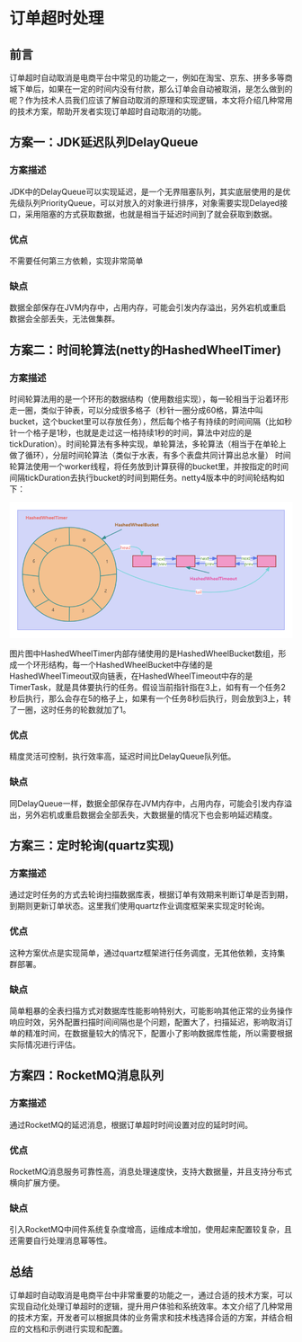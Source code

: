 # 订单超时处理

## 前言
订单超时自动取消是电商平台中常见的功能之一，例如在淘宝、京东、拼多多等商城下单后，如果在一定的时间内没有付款，那么订单会自动被取消，是怎么做到的呢？作为技术人员我们应该了解自动取消的原理和实现逻辑，本文将介绍几种常用的技术方案，帮助开发者实现订单超时自动取消的功能。


## 方案一：JDK延迟队列DelayQueue

### 方案描述
JDK中的DelayQueue可以实现延迟，是一个无界阻塞队列，其实底层使用的是优先级队列PriorityQueue，可以对放入的对象进行排序，对象需要实现Delayed接口，采用阻塞的方式获取数据，也就是相当于延迟时间到了就会获取到数据。

### 优点
不需要任何第三方依赖，实现非常简单

### 缺点
数据全部保存在JVM内存中，占用内存，可能会引发内存溢出，另外宕机或重启数据会全部丢失，无法做集群。

## 方案二：时间轮算法(netty的HashedWheelTimer)

### 方案描述
时间轮算法用的是一个环形的数据结构（使用数组实现），每一轮相当于沿着环形走一圈，类似于钟表，可以分成很多格子（秒针一圈分成60格，算法中叫bucket，这个bucket里可以存放任务），然后每个格子有持续的时间间隔（比如秒针一个格子是1秒，也就是走过这一格持续1秒的时间，算法中对应的是tickDuration）。时间轮算法有多种实现，单轮算法，多轮算法（相当于在单轮上做了循环），分层时间轮算法（类似于水表，有多个表盘共同计算出总水量） 时间轮算法使用一个worker线程，将任务放到计算获得的bucket里，并按指定的时间间隔tickDuration去执行bucket的时间到期任务。netty4版本中的时间轮结构如下：

![HashedWheelTimer](src/main/resources/images/HashedWheelTimer.png)

图片图中HashedWheelTimer内部存储使用的是HashedWheelBucket数组，形成一个环形结构，每一个HashedWheelBucket中存储的是HashedWheelTimeout双向链表，在HashedWheelTimeout中存的是TimerTask，就是具体要执行的任务。假设当前指针指在3上，如有有一个任务2秒后执行，那么会存在5的格子上，如果有一个任务8秒后执行，则会放到3上，转了一圈，这时任务的轮数就加了1。

### 优点
精度灵活可控制，执行效率高，延迟时间比DelayQueue队列低。

### 缺点
同DelayQueue一样，数据全部保存在JVM内存中，占用内存，可能会引发内存溢出，另外宕机或重启数据会全部丢失，大数据量的情况下也会影响延迟精度。

## 方案三：定时轮询(quartz实现)

### 方案描述
通过定时任务的方式去轮询扫描数据库表，根据订单有效期来判断订单是否到期，到期则更新订单状态。这里我们使用quartz作业调度框架来实现定时轮询。

### 优点
这种方案优点是实现简单，通过quartz框架进行任务调度，无其他依赖，支持集群部署。

### 缺点
简单粗暴的全表扫描方式对数据库性能影响特别大，可能影响其他正常的业务操作响应时效，另外配置扫描时间间隔也是个问题，配置大了，扫描延迟，影响取消订单的精准时间，在数据量较大的情况下，配置小了影响数据库性能，所以需要根据实际情况进行评估。

## 方案四：RocketMQ消息队列

### 方案描述

通过RocketMQ的延迟消息，根据订单超时时间设置对应的延时时间。

### 优点
RocketMQ消息服务可靠性高，消息处理速度快，支持大数据量，并且支持分布式横向扩展方便。

### 缺点
引入RocketMQ中间件系统复杂度增高，运维成本增加，使用起来配置较复杂，且还需要自行处理消息幂等性。

## 总结
订单超时自动取消是电商平台中非常重要的功能之一，通过合适的技术方案，可以实现自动化处理订单超时的逻辑，提升用户体验和系统效率。本文介绍了几种常用的技术方案，开发者可以根据具体的业务需求和技术栈选择合适的方案，并结合相应的文档和示例进行实现和配置。